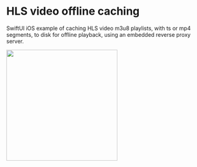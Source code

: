 # HLS video offline caching
SwiftUI iOS example of caching HLS video m3u8 playlists, with ts or mp4 segments, to disk for offline playback, using an embedded reverse proxy server. 

<img src="https://github.com/user-attachments/assets/746532ae-80b5-410c-ba30-6967ab7e921c" width="290">
